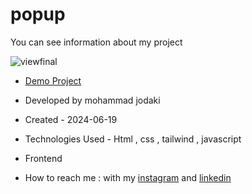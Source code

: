 ﻿# popup
You can see information about my project

![viewfinal](https://private-user-images.githubusercontent.com/154656255/341468042-fcad8faf-46a9-4f65-9975-c945350f059c.png?jwt=eyJhbGciOiJIUzI1NiIsInR5cCI6IkpXVCJ9.eyJpc3MiOiJnaXRodWIuY29tIiwiYXVkIjoicmF3LmdpdGh1YnVzZXJjb250ZW50LmNvbSIsImtleSI6ImtleTUiLCJleHAiOjE3MTg4OTczODcsIm5iZiI6MTcxODg5NzA4NywicGF0aCI6Ii8xNTQ2NTYyNTUvMzQxNDY4MDQyLWZjYWQ4ZmFmLTQ2YTktNGY2NS05OTc1LWM5NDUzNTBmMDU5Yy5wbmc_WC1BbXotQWxnb3JpdGhtPUFXUzQtSE1BQy1TSEEyNTYmWC1BbXotQ3JlZGVudGlhbD1BS0lBVkNPRFlMU0E1M1BRSzRaQSUyRjIwMjQwNjIwJTJGdXMtZWFzdC0xJTJGczMlMkZhd3M0X3JlcXVlc3QmWC1BbXotRGF0ZT0yMDI0MDYyMFQxNTI0NDdaJlgtQW16LUV4cGlyZXM9MzAwJlgtQW16LVNpZ25hdHVyZT1jYzMwMzYwNGQ5MmRmZGI3OWMyMTkxOTRiMzFiNmU3MzBiNWE3MmNhMGI5MTczNGRhMDAwMDM4ZjZkMzQyZjZlJlgtQW16LVNpZ25lZEhlYWRlcnM9aG9zdCZhY3Rvcl9pZD0wJmtleV9pZD0wJnJlcG9faWQ9MCJ9.4q3Lv911P2IGOxGVPhc1GspZPr4akUnyYwiHmEAuOwo)

- [Demo Project](https://mohammadjodaki.github.io/Accordion.js/)

- Developed by mohammad jodaki

- Created - 2024-06-19

- Technologies Used - Html , css , tailwind , javascript

- Frontend

- How to reach me : with my [instagram](https://www.instagram.com/mohammad_jodaki_web) and [linkedin](https://www.linkedin.com/in/mohammad-jodakian/)
